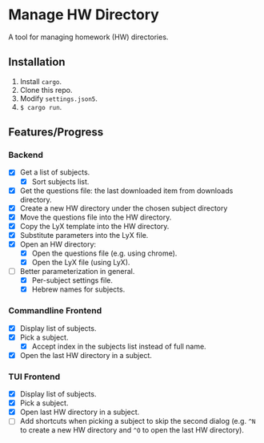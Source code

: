 # Manage HW Directory
A tool for managing homework (HW) directories.

## Installation
1. Install `cargo`.
2. Clone this repo.
3. Modify `settings.json5`.
4. `$ cargo run`.

## Features/Progress
### Backend
* [x] Get a list of subjects.
  * [x] Sort subjects list.
* [x] Get the questions file: the last downloaded item from downloads directory.
* [x] Create a new HW directory under the chosen subject directory
* [x] Move the questions file into the HW directory.
* [x] Copy the LyX template into the HW directory.
* [x] Substitute parameters into the LyX file.
* [x] Open an HW directory:
  * [x] Open the questions file (e.g. using chrome).
  * [x] Open the LyX file (using LyX).
* [ ] Better parameterization in general.
  * [x] Per-subject settings file. 
  * [x] Hebrew names for subjects.

### Commandline Frontend
* [x] Display list of subjects.
* [x] Pick a subject.
  * [x] Accept index in the subjects list instead of full name.
* [x] Open the last HW directory in a subject.

### TUI Frontend
* [x] Display list of subjects.
* [x] Pick a subject.
* [x] Open last HW directory in a subject.
* [ ] Add shortcuts when picking a subject to skip the second dialog
      (e.g. `^N` to create a new HW directory and `^O` to open the last HW directory).
